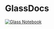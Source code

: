 # GlassDocs

[![Glass Notebook](https://img.shields.io/badge/Docs-Glass%20Notebook-aquamarine.svg)](https://glassnotebook.io/r/fPuxqzHi6mmOvzXwVNxuK/index.jl)
